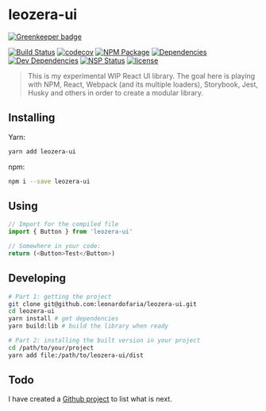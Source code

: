 # leozera-ui

[![Greenkeeper badge](https://badges.greenkeeper.io/leonardofaria/leozera-ui.svg)](https://greenkeeper.io/)

[![Build Status](https://circleci.com/gh/leonardofaria/leozera-ui/tree/master.svg?style=shield)](https://circleci.com/gh/leonardofaria/leozera-ui/) [![codecov](https://codecov.io/gh/leonardofaria/leozera-ui/branch/master/graph/badge.svg)](https://codecov.io/gh/leonardofaria/leozera-ui)
 [![NPM Package](https://badge.fury.io/js/leozera-ui.svg)](https://npm.im/leozera-ui) [![Dependencies](https://david-dm.org/leonardofaria/leozera-ui.svg)](https://david-dm.org/leonardofaria/leozera-ui.svg) [![Dev Dependencies](https://david-dm.org/leonardofaria/leozera-ui/dev-status.svg)](https://david-dm.org/leonardofaria/leozera-ui/dev-status.svg) [![NSP Status](https://nodesecurity.io/orgs/leonardofaria/projects/1209366e-9012-4ad1-b0cb-7e8d00c9e123/badge)](https://nodesecurity.io/orgs/leonardofaria/projects/1209366e-9012-4ad1-b0cb-7e8d00c9e123) [![license](https://img.shields.io/badge/license-MIT-red.svg?style=flat)](https://github.com/leonardofaria/leozera-ui/blob/master/LICENSE)

> This is my experimental WIP React UI library. The goal here is playing with NPM, React, Webpack (and its multiple loaders), Storybook, Jest, Husky and others in order to create a modular library.

## Installing

Yarn:
```sh
yarn add leozera-ui
```
npm:
````sh
npm i --save leozera-ui
````

## Using

````javascript
// Import for the compiled file
import { Button } from 'leozera-ui'

// Somewhere in your code:
return (<Button>Test</Button>)
````

## Developing

````sh
# Part 1: getting the project
git clone git@github.com:leonardofaria/leozera-ui.git
cd leozera-ui
yarn install # get dependencies
yarn build:lib # build the library when ready

# Part 2: installing the built version in your project
cd /path/to/your/project
yarn add file:/path/to/leozera-ui/dist
````

## Todo

I have created a [Github project](https://github.com/leonardofaria/leozera-ui/projects/1) to list what is next.
